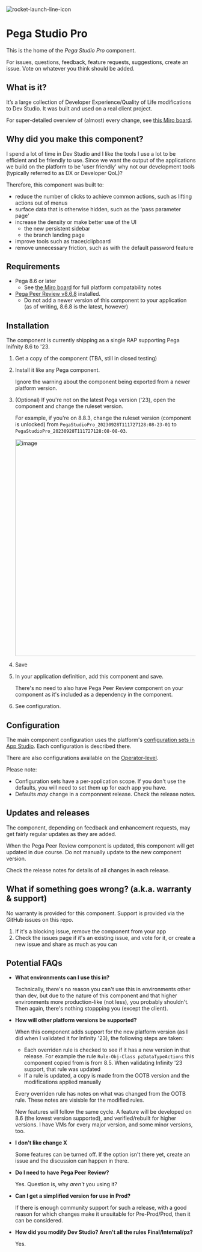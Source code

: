 ![rocket-launch-line-icon](https://github.com/sammich/PegaStudioPro/assets/1682127/39f93eb8-25c1-4f2e-a525-d7b090dfb198)

# Pega Studio Pro

This is the home of the *Pega Studio Pro* component.

For issues, questions, feedback, feature requests, suggestions, create an issue. Vote on whatever you think should be added.

## What is it?

It’s a large collection of Developer Experience/Quality of Life modifications to Dev Studio. It was built and used on a real client project.

For super-detailed overview of (almost) every change, see [this Miro board](https://miro.com/app/board/uXjVNWQE6xU=/?share_link_id=474308154811).

## Why did you make this component?

I spend a lot of time in Dev Studio and I like the tools I use a lot to be efficient and be friendly to use. Since we want the output of the applications we build on the platform to be 'user friendly' why not our development tools (typically referred to as DX or Developer QoL)?

Therefore, this component was built to:

- reduce the number of clicks to achieve common actions, such as lifting actions out of menus
- surface data that is otherwise hidden, such as the 'pass parameter page'
- increase the density or make better use of the UI
  - the new persistent sidebar
  - the branch landing page
- improve tools such as tracer/clipboard
- remove unnecessary friction, such as with the default password feature

## Requirements

- Pega 8.6 or later
  - See [the Miro board](https://miro.com/app/board/uXjVNWQE6xU=/?moveToWidget=3458764567999200990&cot=14) for full platform compatability notes
- [Pega Peer Review v8.6.8](https://community.pega.com/marketplace/components/peer-review-component) installed.
  - Do not add a newer version of this component to your application (as of writing, 8.6.8 is the latest, however)

## Installation

The component is currently shipping as a single RAP supporting Pega Inifnity 8.6 to '23.

1. Get a copy of the component (TBA, still in closed testing)
2. Install it like any Pega component.

   Ignore the warning about the component being exported from a newer platform version.
   
3. (Optional) If you're not on the latest Pega version ('23), open the component and change the ruleset version.

   For example, if you're on 8.8.3, change the ruleset version (component is unlocked) from
   `PegaStudioPro_20230928T111727128:08-23-01` to `PegaStudioPro_20230928T111727128:08-08-03`.

   <img width="575" alt="image" src="https://github.com/sammich/PegaStudioPro/assets/1682127/93821b9e-4f84-4c0c-93f9-fc27a7e680fe">

5. Save
6. In your application definition, add this component and save.

   There's no need to also have Pega Peer Review component on your component as it's included as a dependency in the component.
   
7. See configuration.
   
## Configuration

The main component configuration uses the platform's [configuration sets in App Studio](https://miro.com/app/board/uXjVNWQE6xU=/?moveToWidget=3458764568004912838&cot=14). Each configuration is described there.

There are also configurations available on the [Operator-level](https://miro.com/app/board/uXjVNWQE6xU=/?moveToWidget=3458764568005141127&cot=14).

Please note:

- Configuration sets have a per-application scope. If you don't use the defaults, you will need to set them up for each app you have.
- Defaults *may* change in a componnent release. Check the release notes.

## Updates and releases

The component, depending on feedback and enhancement requests, may get fairly regular updates as they are added.

When the Pega Peer Review component is updated, this component will get updated in due course. Do not manually update to the new component version.

Check the release notes for details of all changes in each release.

## What if something goes wrong? (a.k.a. warranty & support)

No warranty is provided for this component. Support is provided via the GitHub issues on this repo.

1. If it's a blocking issue, remove the component from your app
2. Check the issues page if it's an existing issue, and vote for it, or create a new issue and share as much as you can

## Potential FAQs

- **What environments can I use this in?**

  Technically, there's no reason you can't use this in environments other than dev, but due to the nature of this component
  and that higher environments more production-like (not less), you probably shouldn't. Then again, there's nothing stoppping
  you (except the client).

- **How will other platform versions be supported?**

  When this component adds support for the new platform version (as I did when I validated it for Infinity '23), the following steps are taken:

  - Each overriden rule is checked to see if it has a new version in that release. For example the rule `Rule-Obj-Class pzDataTypeActions` this component copied from is from 8.5. When validating Infinity '23 support, that rule was updated
  - If a rule is updated, a copy is made from the OOTB version and the modifications applied manually

  Every overriden rule has notes on what was changed from the OOTB rule. These notes are visisble for the modified rules.

  New features will follow the same cycle. A feature will be developed on 8.6 (the lowest version supported), and verified/rebuilt for higher versions. I have VMs for every major version, and some minor versions, too.

- **I don't like change X**

  Some features can be turned off. If the option isn't there yet, create an issue and the discussion can happen in there.

- **Do I need to have Pega Peer Review?**

  Yes. Question is, why *aren't* you using it?

- **Can I get a simplified version for use in Prod?**

  If there is enough community support for such a release, with a good reason for which changes make it unsuitable for Pre-Prod/Prod, then it can be considered.

- **How did you modify Dev Studio? Aren't all the rules Final/Internal/pz?**

  Yes.
